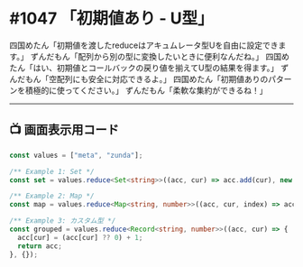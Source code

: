 # #1047 「初期値あり - U型」

四国めたん「初期値を渡したreduceはアキュムレータ型Uを自由に設定できます。」
ずんだもん「配列から別の型に変換したいときに便利なんだね。」
四国めたん「はい、初期値とコールバックの戻り値を揃えてU型の結果を得ます。」
ずんだもん「空配列にも安全に対応できるよ。」
四国めたん「初期値ありのパターンを積極的に使ってください。」
ずんだもん「柔軟な集約ができるね！」

---

## 📺 画面表示用コード

```typescript
const values = ["meta", "zunda"];

/** Example 1: Set */
const set = values.reduce<Set<string>>((acc, cur) => acc.add(cur), new Set());

/** Example 2: Map */
const map = values.reduce<Map<string, number>>((acc, cur, index) => acc.set(cur, index), new Map());

/** Example 3: カスタム型 */
const grouped = values.reduce<Record<string, number>>((acc, cur) => {
  acc[cur] = (acc[cur] ?? 0) + 1;
  return acc;
}, {});
```
